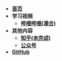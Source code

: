 - [**首页**](https://chinvision.github.io/Docs/#/)
- **学习视频**
  - [**哔哩哔哩(凑合)**](https://space.bilibili.com/390094937)
- **其他内容**
  - [**知乎(未完成)**](https://www.zhihu.com/people/chen-da-bao-27-95)
  - [**公众号**]()
- [**GitHub**](https://github.com/ChinVision)